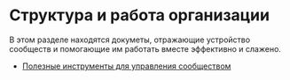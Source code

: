 # Структура и работа организации

В этом разделе находятся докуметы, отражающие устройство сообществ и помогающие им работать вместе эффективно и слажено.

- [Полезные инструменты для управления сообществом](Tools.md)
